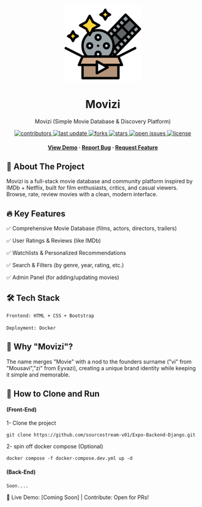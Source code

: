 <div align="center">
<img src="./img/movie.png" alt="movie" width="200" height="auto" />
<h1>Movizi</h1>
<p>
    Movizi (Simple Movie Database & Discovery Platform) 
  </p>

<!-- Badges -->
<p>
  <a href="https://github.com/asedmehdi/Movizi-Project/graphs/contributors">
    <img src="https://img.shields.io/github/contributors/asedmehdi/Movizi-Project" alt="contributors" />
  </a>
  <a href="">
    <img src="https://img.shields.io/github/last-commit/asedmehdi/Movizi-Project" alt="last update" />
  </a>
  <a href="https://github.com/asedmehdi/Movizi-Project/network/members">
    <img src="https://img.shields.io/github/forks/asedmehdi/Movizi-Project" alt="forks" />
  </a>
  <a href="https://github.com/asedmehdi/Movizi-Project/stargazers">
    <img src="https://img.shields.io/github/stars/asedmehdi/Movizi-Project" alt="stars" />
  </a>
  <a href="https://github.com/asedmehdi/Movizi-Project/issues/">
    <img src="https://img.shields.io/github/issues/asedmehdi/Movizi-Project" alt="open issues" />
  </a>
  <a href="https://github.com/asedmehdi/Movizi-Project/blob/master/LICENSE">
    <img src="https://img.shields.io/github/license/asedmehdi/Movizi-Project.svg" alt="license" />
  </a>
</p>

<h4>
    <a href="https://project-movie-app.vercel.app/">View Demo</a>
  <span> · </span>
    <a href="https://github.com/asedmehdi/Movizi-Project/issues/">Report Bug</a>
  <span> · </span>
    <a href="https://github.com/asedmehdi/Movizi-Project/issues/">Request Feature</a>
  </h4>

</div>

## 🎯 About The Project

Movizi is a full-stack movie database and community platform inspired by IMDb + Netflix, built for film enthusiasts, critics, and casual viewers. Browse, rate, review movies with a clean, modern interface.

## 🔥 Key Features

✅ Comprehensive Movie Database (films, actors, directors, trailers)

✅ User Ratings & Reviews (like IMDb)

✅ Watchlists & Personalized Recommendations

✅ Search & Filters (by genre, year, rating, etc.)

✅ Admin Panel (for adding/updating movies)

## 🛠 Tech Stack

    Frontend: HTML + CSS + Bootstrap

    Deployment: Docker


## 🌟 Why "Movizi"?

The name merges "Movie" with a nod to the founders surname ("vi" from "Mousavi","zi" from Eyvazi), creating a unique brand identity while keeping it simple and memorable.


## 🚀 How to Clone and Run


#### (Front-End)

1- Clone the project
```
git clone https://github.com/sourcestream-v01/Expo-Backend-Django.git
```
2- spin off docker compose (Optional)
```
docker compose -f docker-compose.dev.yml up -d
```


#### (Back-End)

```
Soon....
```

📌 Live Demo: [Coming Soon] | Contribute: Open for PRs!
